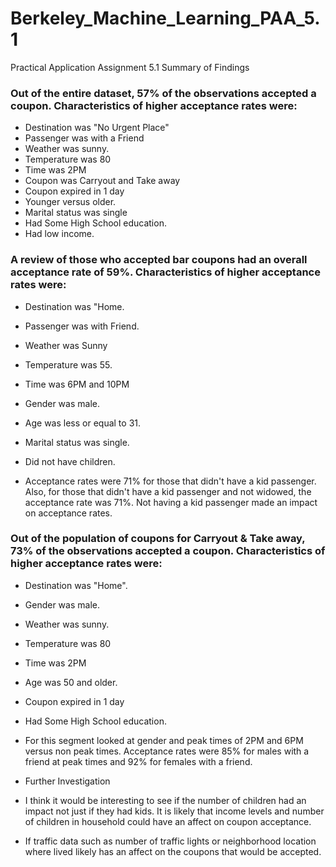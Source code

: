 # Berkeley_Machine_Learning_PAA_5.1

Practical Application Assignment 5.1 Summary of Findings

### Out of the entire dataset, 57% of the observations accepted a coupon.  Characteristics of higher acceptance rates were:

* Destination was "No Urgent Place"
* Passenger was with a Friend
* Weather was sunny.
* Temperature was 80
* Time was 2PM
* Coupon was Carryout and Take away
* Coupon expired in 1 day
* Younger versus older.
* Marital status was single
* Had Some High School education.
* Had low income.

### A review of those who accepted bar coupons had an overall acceptance rate of 59%.  Characteristics of higher acceptance rates were:

* Destination was "Home.
* Passenger was with Friend.
* Weather was Sunny
* Temperature was 55.
* Time was 6PM and 10PM
* Gender was male.
* Age was less or equal to 31.
* Marital status was single.
* Did not have children.

* Acceptance rates were 71% for those that didn't have a kid passenger.  Also, for those that didn't have a kid passenger and not widowed, the acceptance rate was 71%.  Not having a kid passenger made an impact on acceptance rates.

### Out of the population of coupons for Carryout & Take away, 73% of the observations accepted a coupon.  Characteristics of higher acceptance rates were:

* Destination was "Home".
* Gender was male.
* Weather was sunny.
* Temperature was 80
* Time was 2PM
* Age was 50 and older.
* Coupon expired in 1 day
* Had Some High School education.

* For this segment looked at gender and peak times of 2PM and 6PM versus non peak times.  Acceptance rates were 85% for males with a friend at peak times and 92% for females with a friend.

* Further Investigation

 * I think it would be interesting to see if the number of children had an impact not just if they had kids.  It is likely that income levels and number of children in household could have an affect on coupon acceptance.
 * If traffic data such as number of traffic lights or neighborhood location where lived likely has an affect on the coupons that would be accepted.  
